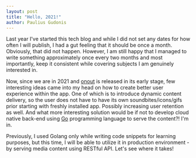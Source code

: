 ```yaml
---
layout: post
title: "Hello, 2021!"
author: Paulius Gudonis
---
```


Last year I've started this tech blog and while I did not set any dates for how often I will publish, I had a gut feeling that it should be once a month. Obviously, that did not happen. However, I am still happy that I managed to write something approximately once every two months and most importantly, keep it consistent while covering subjects I am genuinely interested in.

Now, since we are in 2021 and [onout](https://apps.apple.com/us/app/onout/id1519661301?ign-mpt=uo%3D4) is released in its early stage, few interesting ideas came into my head on how to create better user experience within the app. One of which is to introduce dynamic content delivery, so the user does not have to have its own soundbites/icons/gifs prior starting with freshly installed app. Possibly increasing user retention as well. And what more interesting solution would be if not to develop cloud native back-end using [Go](https://golang.org) programming language to serve the content?! I'm in.

Previously, I used Golang only while writing code snippets for learning purposes, but this time, I will be able to utilize it in production environment - by serving media content using RESTful API. Let's see where it takes!